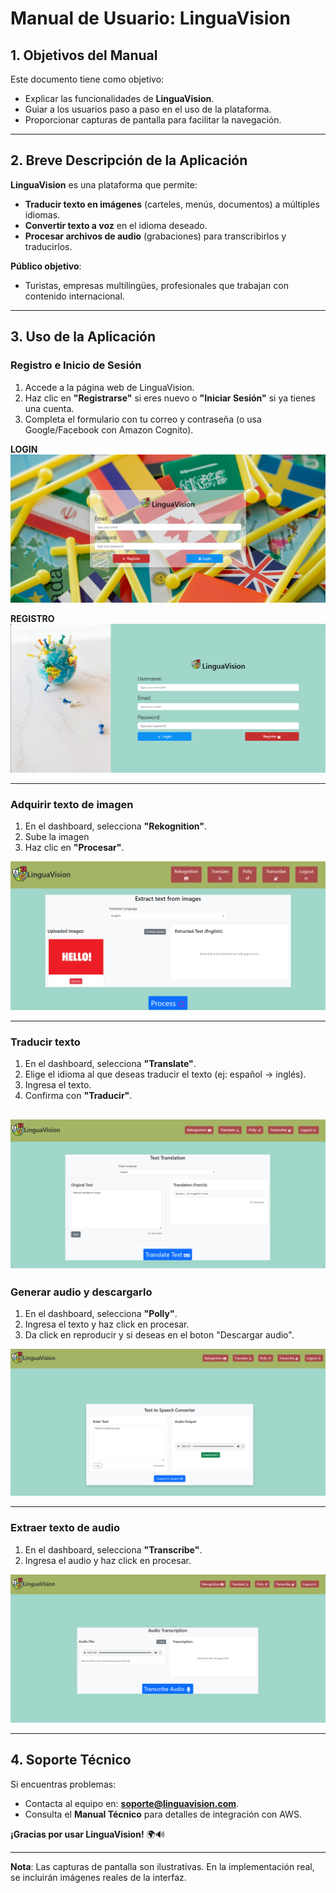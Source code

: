 # **Manual de Usuario: LinguaVision**  

## **1. Objetivos del Manual**  
Este documento tiene como objetivo:  
- Explicar las funcionalidades de **LinguaVision**.  
- Guiar a los usuarios paso a paso en el uso de la plataforma.  
- Proporcionar capturas de pantalla para facilitar la navegación.  

---

## **2. Breve Descripción de la Aplicación**  
**LinguaVision** es una plataforma que permite:  
- **Traducir texto en imágenes** (carteles, menús, documentos) a múltiples idiomas.  
- **Convertir texto a voz** en el idioma deseado.  
- **Procesar archivos de audio** (grabaciones) para transcribirlos y traducirlos.  

**Público objetivo**:  
- Turistas, empresas multilingües, profesionales que trabajan con contenido internacional.  

---

## **3. Uso de la Aplicación**  

### **Registro e Inicio de Sesión**  
1. Accede a la página web de LinguaVision.  
2. Haz clic en **"Registrarse"** si eres nuevo o **"Iniciar Sesión"** si ya tienes una cuenta.  
3. Completa el formulario con tu correo y contraseña (o usa Google/Facebook con Amazon Cognito).  

**LOGIN**
![alt text](img/login.png)


**REGISTRO**
![alt text](img/registro.png)

---

### **Adquirir texto de imagen**  
1. En el dashboard, selecciona **"Rekognition"**.  
2. Sube la imagen
3. Haz clic en **"Procesar"**.  

![alt text](img/rekognition.png)

---

### **Traducir texto**  
1. En el dashboard, selecciona **"Translate"**.  
2. Elige el idioma al que deseas traducir el texto (ej: español → inglés).  
3. Ingresa el texto.
4. Confirma con **"Traducir"**.  

![alt text](img/translate.png)
---

### **Generar audio y descargarlo**  
1. En el dashboard, selecciona **"Polly"**.
2. Ingresa el texto y haz click en procesar.
3. Da click en reproducir y si deseas en el boton "Descargar audio".    

![alt text](img/polly.png)

---

### **Extraer texto de audio**  
1. En el dashboard, selecciona **"Transcribe"**.
2. Ingresa el audio y haz click en procesar.

![alt text](img/transcribe.png)

---

## **4. Soporte Técnico**  
Si encuentras problemas:  
- Contacta al equipo en: **soporte@linguavision.com**.  
- Consulta el **Manual Técnico** para detalles de integración con AWS.  

**¡Gracias por usar LinguaVision!** 🌍🔊  

--- 

**Nota**: Las capturas de pantalla son ilustrativas. En la implementación real, se incluirán imágenes reales de la interfaz.